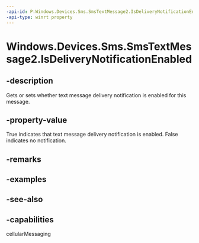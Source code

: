 ```yaml
---
-api-id: P:Windows.Devices.Sms.SmsTextMessage2.IsDeliveryNotificationEnabled
-api-type: winrt property
---
```


<!-- Property syntax
public bool IsDeliveryNotificationEnabled { get;  set; }
-->

# Windows.Devices.Sms.SmsTextMessage2.IsDeliveryNotificationEnabled

## -description
Gets or sets whether text message delivery notification is enabled for this message.

## -property-value
True indicates that text message delivery notification is enabled. False indicates no notification.

## -remarks

## -examples

## -see-also


## -capabilities
cellularMessaging